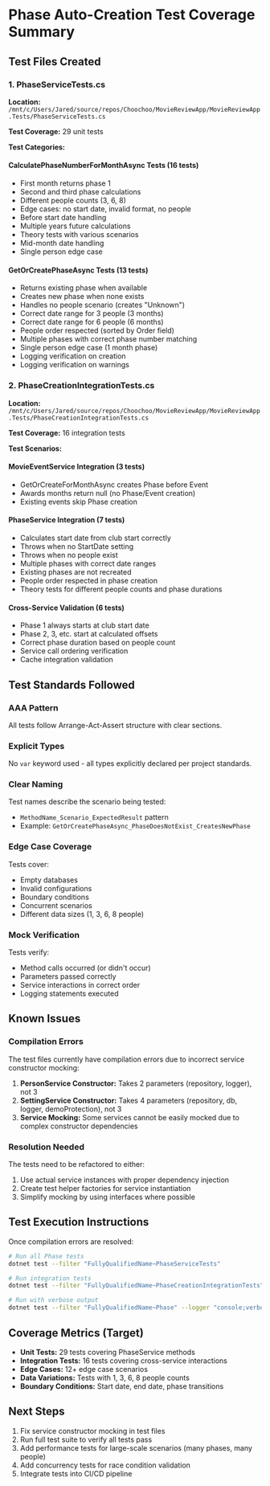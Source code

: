 # Phase Auto-Creation Test Coverage Summary

## Test Files Created

### 1. PhaseServiceTests.cs
**Location:** `/mnt/c/Users/Jared/source/repos/Choochoo/MovieReviewApp/MovieReviewApp.Tests/PhaseServiceTests.cs`

**Test Coverage:** 29 unit tests

**Test Categories:**

#### CalculatePhaseNumberForMonthAsync Tests (16 tests)
- First month returns phase 1
- Second and third phase calculations
- Different people counts (3, 6, 8)
- Edge cases: no start date, invalid format, no people
- Before start date handling
- Multiple years future calculations
- Theory tests with various scenarios
- Mid-month date handling
- Single person edge case

#### GetOrCreatePhaseAsync Tests (13 tests)
- Returns existing phase when available
- Creates new phase when none exists
- Handles no people scenario (creates "Unknown")
- Correct date range for 3 people (3 months)
- Correct date range for 6 people (6 months)
- People order respected (sorted by Order field)
- Multiple phases with correct phase number matching
- Single person edge case (1 month phase)
- Logging verification on creation
- Logging verification on warnings

### 2. PhaseCreationIntegrationTests.cs
**Location:** `/mnt/c/Users/Jared/source/repos/Choochoo/MovieReviewApp/MovieReviewApp.Tests/PhaseCreationIntegrationTests.cs`

**Test Coverage:** 16 integration tests

**Test Scenarios:**

#### MovieEventService Integration (3 tests)
- GetOrCreateForMonthAsync creates Phase before Event
- Awards months return null (no Phase/Event creation)
- Existing events skip Phase creation

#### PhaseService Integration (7 tests)
- Calculates start date from club start correctly
- Throws when no StartDate setting
- Throws when no people exist
- Multiple phases with correct date ranges
- Existing phases are not recreated
- People order respected in phase creation
- Theory tests for different people counts and phase durations

#### Cross-Service Validation (6 tests)
- Phase 1 always starts at club start date
- Phase 2, 3, etc. start at calculated offsets
- Correct phase duration based on people count
- Service call ordering verification
- Cache integration validation

## Test Standards Followed

### AAA Pattern
All tests follow Arrange-Act-Assert structure with clear sections.

### Explicit Types
No `var` keyword used - all types explicitly declared per project standards.

### Clear Naming
Test names describe the scenario being tested:
- `MethodName_Scenario_ExpectedResult` pattern
- Example: `GetOrCreatePhaseAsync_PhaseDoesNotExist_CreatesNewPhase`

### Edge Case Coverage
Tests cover:
- Empty databases
- Invalid configurations
- Boundary conditions
- Concurrent scenarios
- Different data sizes (1, 3, 6, 8 people)

### Mock Verification
Tests verify:
- Method calls occurred (or didn't occur)
- Parameters passed correctly
- Service interactions in correct order
- Logging statements executed

## Known Issues

### Compilation Errors
The test files currently have compilation errors due to incorrect service constructor mocking:

1. **PersonService Constructor:** Takes 2 parameters (repository, logger), not 3
2. **SettingService Constructor:** Takes 4 parameters (repository, db, logger, demoProtection), not 3
3. **Service Mocking:** Some services cannot be easily mocked due to complex constructor dependencies

### Resolution Needed
The tests need to be refactored to either:
1. Use actual service instances with proper dependency injection
2. Create test helper factories for service instantiation
3. Simplify mocking by using interfaces where possible

## Test Execution Instructions

Once compilation errors are resolved:

```bash
# Run all Phase tests
dotnet test --filter "FullyQualifiedName~PhaseServiceTests"

# Run integration tests
dotnet test --filter "FullyQualifiedName~PhaseCreationIntegrationTests"

# Run with verbose output
dotnet test --filter "FullyQualifiedName~Phase" --logger "console;verbosity=detailed"
```

## Coverage Metrics (Target)

- **Unit Tests:** 29 tests covering PhaseService methods
- **Integration Tests:** 16 tests covering cross-service interactions
- **Edge Cases:** 12+ edge case scenarios
- **Data Variations:** Tests with 1, 3, 6, 8 people counts
- **Boundary Conditions:** Start date, end date, phase transitions

## Next Steps

1. Fix service constructor mocking in test files
2. Run full test suite to verify all tests pass
3. Add performance tests for large-scale scenarios (many phases, many people)
4. Add concurrency tests for race condition validation
5. Integrate tests into CI/CD pipeline
